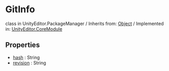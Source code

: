 # GitInfo
class in UnityEditor.PackageManager
 / Inherits from: <a href="https://docs.unity3d.com/6000.1/Documentation/ScriptReference/Object.html">Object</a> / Implemented in: <a href="https://docs.unity3d.com/6000.1/Documentation/ScriptReference/UnityEditor.CoreModule.html">UnityEditor.CoreModule</a>

## Properties
- <a href="https://docs.unity3d.com/6000.1/Documentation/ScriptReference/GitInfo-hash.html">hash</a> : String
- <a href="https://docs.unity3d.com/6000.1/Documentation/ScriptReference/GitInfo-revision.html">revision</a> : String
